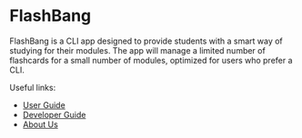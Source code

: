 # FlashBang

FlashBang is a CLI app designed to provide students with a smart way of studying for their modules. The app will manage a limited number of flashcards for a small number of modules, optimized for users who prefer a CLI.

Useful links:
* [User Guide](UserGuide.md)
* [Developer Guide](DeveloperGuide.md)
* [About Us](AboutUs.md)

